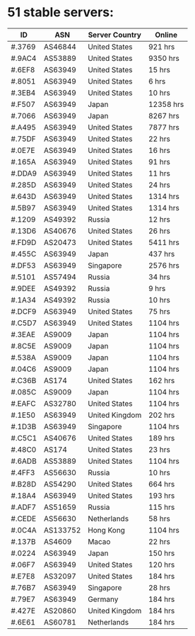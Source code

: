 # 51 stable servers:

| ID | ASN | Server Country | Online |
| ------ | ------ | ------ | ------ |
| #.3769 | AS46844 | United States | 921 hrs |
| #.9AC4 | AS53889 | United States | 9350 hrs |
| #.6EF8 | AS63949 | United States | 15 hrs |
| #.8051 | AS63949 | United States | 6 hrs |
| #.3EB4 | AS63949 | United States | 10 hrs |
| #.F507 | AS63949 | Japan | 12358 hrs |
| #.7066 | AS63949 | Japan | 8267 hrs |
| #.A495 | AS63949 | United States | 7877 hrs |
| #.75DF | AS63949 | United States | 22 hrs |
| #.0E7E | AS63949 | United States | 16 hrs |
| #.165A | AS63949 | United States | 91 hrs |
| #.DDA9 | AS63949 | United States | 11 hrs |
| #.285D | AS63949 | United States | 24 hrs |
| #.643D | AS63949 | United States | 1314 hrs |
| #.5B97 | AS63949 | United States | 1314 hrs |
| #.1209 | AS49392 | Russia | 12 hrs |
| #.13D6 | AS40676 | United States | 26 hrs |
| #.FD9D | AS20473 | United States | 5411 hrs |
| #.455C | AS63949 | Japan | 437 hrs |
| #.DF53 | AS63949 | Singapore | 2576 hrs |
| #.5101 | AS57494 | Russia | 34 hrs |
| #.9DEE | AS49392 | Russia | 9 hrs |
| #.1A34 | AS49392 | Russia | 10 hrs |
| #.DCF9 | AS63949 | United States | 75 hrs |
| #.C5D7 | AS63949 | United States | 1104 hrs |
| #.3EAE | AS9009 | Japan | 1104 hrs |
| #.8C5E | AS9009 | Japan | 1104 hrs |
| #.538A | AS9009 | Japan | 1104 hrs |
| #.04C6 | AS9009 | Japan | 1104 hrs |
| #.C36B | AS174 | United States | 162 hrs |
| #.085C | AS9009 | Japan | 1104 hrs |
| #.EAFC | AS32780 | United States | 1104 hrs |
| #.1E50 | AS63949 | United Kingdom | 202 hrs |
| #.1D3B | AS63949 | Singapore | 1104 hrs |
| #.C5C1 | AS40676 | United States | 189 hrs |
| #.48C0 | AS174 | United States | 23 hrs |
| #.6ADB | AS53889 | United States | 1104 hrs |
| #.4FF3 | AS56630 | Russia | 10 hrs |
| #.B28D | AS54290 | United States | 664 hrs |
| #.18A4 | AS63949 | United States | 193 hrs |
| #.ADF7 | AS51659 | Russia | 115 hrs |
| #.CEDE | AS56630 | Netherlands | 58 hrs |
| #.0C4A | AS133752 | Hong Kong | 1104 hrs |
| #.137B | AS4609 | Macao | 22 hrs |
| #.0224 | AS63949 | Japan | 150 hrs |
| #.06F7 | AS63949 | United States | 120 hrs |
| #.E7E8 | AS32097 | United States | 184 hrs |
| #.76B7 | AS63949 | Singapore | 28 hrs |
| #.79E7 | AS63949 | Germany | 184 hrs |
| #.427E | AS20860 | United Kingdom | 184 hrs |
| #.6E61 | AS60781 | Netherlands | 184 hrs |

